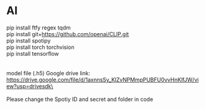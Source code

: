 # AI

pip install ftfy regex tqdm\
pip install git+https://github.com/openai/CLIP.git \
pip install spotipy\
pip install torch torchvision\
pip install tensorflow\
\
\
model file (.h5) Google drive link:\
https://drive.google.com/file/d/1axnnsSy_KlZvNPMmpPUBFU0vvHnKlfJW/view?usp=drivesdk\
\
\
Please change the Spotiy ID and secret and folder in code
